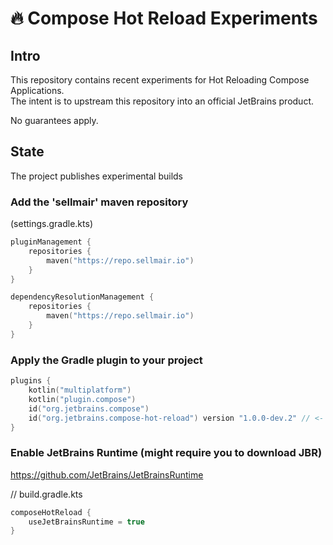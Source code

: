 # 🔥 Compose Hot Reload Experiments

## Intro
This repository contains recent experiments for Hot Reloading Compose Applications.  
The intent is to upstream this repository into an official JetBrains product.

No guarantees apply. 

## State
The project publishes experimental builds 



### Add the 'sellmair' maven repository

(settings.gradle.kts)
```kotlin
pluginManagement {
    repositories {
        maven("https://repo.sellmair.io")
    }
}

dependencyResolutionManagement {
    repositories {
        maven("https://repo.sellmair.io")
    }
}

```

### Apply the Gradle plugin to your project

```kotlin
plugins {
    kotlin("multiplatform")
    kotlin("plugin.compose")
    id("org.jetbrains.compose")
    id("org.jetbrains.compose-hot-reload") version "1.0.0-dev.2" // <- add this additionally
}
```

### Enable JetBrains Runtime (might require you to download JBR)
https://github.com/JetBrains/JetBrainsRuntime

// build.gradle.kts
```kotlin
composeHotReload {
    useJetBrainsRuntime = true
}
```